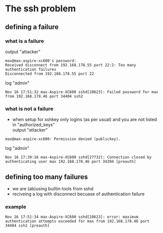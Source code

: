 # The ssh problem

## defining a failure

### what is a failure
output "attacker"
```
max@max-aspire-xc600's password:
Received disconnect from 192.168.178.55 port 22:2: Too many authentication failures 
Disconnected from 192.168.178.55 port 22
```

log "admin"     
```
Nov 16 17:51:32 max-Aspire-XC600 sshd[28623]: Failed password for max from 192.168.178.46 port 34404 ssh2
```

### what is not a failure
- when setup for sshkey only logins (as per usual) and you are not listed in "authorized_keys"  
output "attacker"    
```
max@max-aspire-xc600: Permission denied (publickey).
```  
   
log "admin"   
```
Nov 16 17:39:16 max-Aspire-XC600 sshd[27732]: Connection closed by authenticating user max 192.168.178.46 port 34394 [preauth]
```   

## defining too many failures
- we are (ab)using builtin tools from sshd
- reciveing a log with disconnect becuase of authentication failure    
### example
```
Nov 16 17:51:34 max-Aspire-XC600 sshd[28623]: error: maximum authentication attempts exceeded for max from 192.168.178.46 port 34404 ssh2 [preauth]
```
